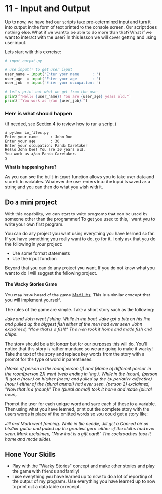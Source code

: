 # 11 - Input and Output

Up to now, we have had our scripts take pre-determined input and turn it into output in the form of text printed to the console screen. Our script does nothing else.  What if we want to be able to do more than that? What if we want to interact with the user? In this lesson we will cover getting and using user input.

Lets start with this exercise:

```python
# input_output.py

# use input() to get user input
user_name = input("Enter your name      : ")
user_age  = input("Enter your age       : ")
user_job  = input("Enter your occupation: ")

# let's print out what we got from the user
print(f"Hello {user_name}! You are {user_age} years old.")
print(f"You work as a/an {user_job}.")
```

### Here is what should happen

(If needed, see [Section 4](./04-Hello-World.md#making-and-running-your-first-python-file) to review how to run a script.)

```
$ python io_files.py
Enter your name      : John Doe
Enter your age       : 30
Enter your occupation: Panda Caretaker
Hello John Doe! You are 30 years old.
You work as a/an Panda Caretaker.
$
```
**What is happening here?** 

As you can see the built-in `input` function allows you to take user data and store it in variables. Whatever the user enters into the input is saved as a string and you can then do what you wish with it.

## Do a mini project

With this capability, we can start to write programs that can be used by someone other than the programmer! To get you used to this, I want you to write your own first program.

You can do any project you want using everything you have learned so far. If you have something you really want to do, go for it. I only ask that you do the following in your project:

- Use some format statements
- Use the input function

Beyond that you can do any project you want. If you do not know what you want to do I will suggest the following project.

#### The Wacky Stories Game

You may have heard of the game [Mad Libs](http://www.madlibs.com). This is a similar concept that you will implement yourself.

The rules of the game are simple. Take a short story such as the following:

*Jake and John went fishing. While in the boat, Jake got a bite on his line and pulled up the biggest fish either of the men had ever seen. John exclaimed, "Now that is a fish!" The men took it home and made fish and chips.*

The story should be a bit longer but for our purposes this will do. You'll notice that this story is rather mundane so we are going to make it wacky! Take the text of the story and replace key words from the story with a prompt for the type of word in parentheses.

*(Name of person in the room[person 1]) and (Name of different person in the room[person 2]) went (verb ending in 'ing'). While in the (noun), (person 1) got a (noun) on his/her (noun) and pulled up the (superlative adjective) (noun) either of the (plural animal) had ever seen. (person 2) exclaimed, "Now that is a (noun)!" The (plural animal) took it home and made (plural noun).*

Prompt the user for each unique word and save each of these to a variable. Then using what you have learned, print out the complete story with the users words in place of the omitted words so you could get a story like:

*Jill and Mark went farming. While in the needle, Jill got a Canned air on his/her guitar and pulled up the greatest germ either of the sloths had ever seen. Mark exclaimed, "Now that is a gift card!" The cockroaches took it home and made slides.*

## Hone Your Skills

- Play with the "Wacky Stories" concept and make other stories and play the game with friends and family!
- I use everything you have learned up to now to do a lot of reporting of the output of my programs. Use everything you have learned up to now to print out a data table or receipt. 

